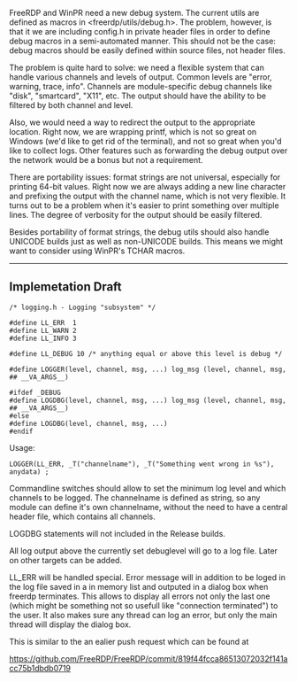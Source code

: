 FreeRDP and WinPR need a new debug system. The current utils are defined as macros in <freerdp/utils/debug.h>. The problem, however, is that it we are including config.h in private header files in order to define debug macros in a semi-automated manner. This should not be the case: debug macros should be easily defined within source files, not header files.

The problem is quite hard to solve: we need a flexible system that can handle various channels and levels of output. Common levels are "error, warning, trace, info". Channels are module-specific debug channels like "disk", "smartcard", "X11", etc. The output should have the ability to be filtered by both channel and level.

Also, we would need a way to redirect the output to the appropriate location. Right now, we are wrapping printf, which is not so great on Windows (we'd like to get rid of the terminal), and not so great when you'd like to collect logs. Other features such as forwarding the debug output over the network would be a bonus but not a requirement.

There are portability issues: format strings are not universal, especially for printing 64-bit values. Right now we are always adding a new line character and prefixing the output with the channel name, which is not very flexible. It turns out to be a problem when it's easier to print something over multiple lines. The degree of verbosity for the output should be easily filtered.

Besides portability of format strings, the debug utils should also handle UNICODE builds just as well as non-UNICODE builds. This means we might want to consider using WinPR's TCHAR macros.

***

## Implemetation Draft


    /* logging.h - Logging "subsystem" */

    #define LL_ERR  1
    #define LL_WARN 2
    #define LL_INFO 3

    #define LL_DEBUG 10 /* anything equal or above this level is debug */

    #define LOGGER(level, channel, msg, ...) log_msg (level, channel, msg, ## __VA_ARGS__)

    #ifdef _DEBUG
    #define LOGDBG(level, channel, msg, ...) log_msg (level, channel, msg, ## __VA_ARGS__)
    #else
    #define LOGDBG(level, channel, msg, ...)
    #endif


Usage:

`LOGGER(LL_ERR, _T("channelname"), _T("Something went wrong in %s"), anydata) ;`

Commandline switches should allow to set the minimum log level and which channels to be logged. The channelname is defined as string, so any module can define it's own channelname, without the need to have a central header file, which contains all channels.

LOGDBG statements will not included in the Release builds.

All log output above the currently set debuglevel will go to a log file. Later on other targets can be added.

LL_ERR will be handled special. Error message will in addition to be loged in the log file saved in a in memory list and outputed in a dialog box when freerdp terminates. This allows to display all errors not only the last one (which might be something not so usefull like "connection terminated") to the user. It also makes sure any thread can log an error, but only the main thread will display the dialog box.

This is similar to the an ealier push request which can be found at

https://github.com/FreeRDP/FreeRDP/commit/819f44fcca86513072032f141acc75b1dbdb0719

